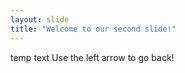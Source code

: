 ```yaml
---
layout: slide
title: "Welcome to our second slide!"
---
```

temp text
Use the left arrow to go back!
